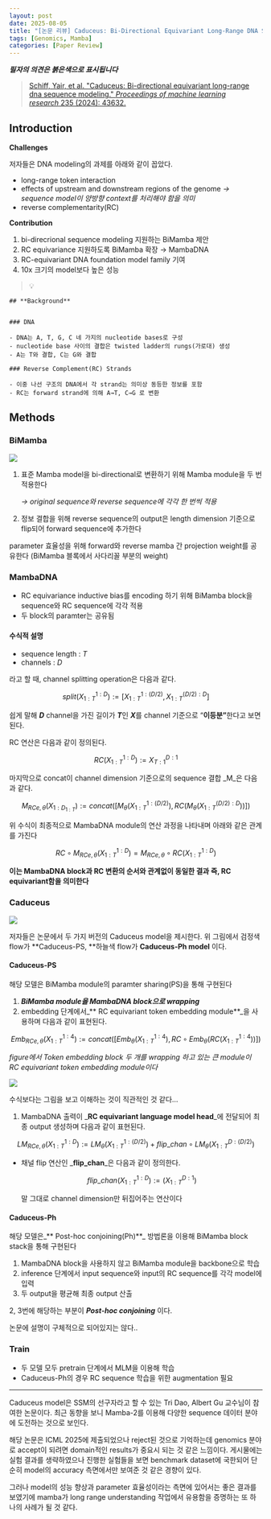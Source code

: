 ```yaml
---
layout: post
date: 2025-08-05
title: "[논문 리뷰] Caduceus: Bi-Directional Equivariant Long-Range DNA Sequence Modeling"
tags: [Genomics, Mamba]
categories: [Paper Review]
---
```


<span class="notion-red">_**필자의 의견은 붉은색으로 표시됩니다**_</span>


> [Schiff, Yair, et al. "Caduceus: Bi-directional equivariant long-range dna sequence modeling." ](https://pmc.ncbi.nlm.nih.gov/articles/PMC12189541/)[_Proceedings of machine learning research_](https://pmc.ncbi.nlm.nih.gov/articles/PMC12189541/)[ 235 (2024): 43632.](https://pmc.ncbi.nlm.nih.gov/articles/PMC12189541/)



## Introduction


**Challenges**


저자들은 DNA modeling의 과제를 아래와 같이 꼽았다.

- long-range token interaction
- effects of upstream and downstream regions of the genome 
_→ sequence model이 양방향 context를 처리해야 함을 의미_
- reverse complementarity(RC)

**Contribution**

1. bi-direcrional sequence modeling 지원하는 BiMamba 제안
1. RC equivariance 지원하도록 BiMamba 확장 → MambaDNA
1. RC-equivariant DNA foundation model family 기여
1. 10x 크기의 model보다 높은 성능

> 💡 


	## **Background**


	### DNA

	- DNA는 A, T, G, C 네 가지의 nucleotide bases로 구성
	- nucleotide base 사이의 결합은 twisted ladder의 rungs(가로대) 생성
	- A는 T와 결합, C는 G와 결합

	### Reverse Complement(RC) Strands

	- 이중 나선 구조의 DNA에서 각 strand는 의미상 동등한 정보를 포함
	- RC는 forward strand에 의해 A→T, C→G 로 변환


## Methods



### BiMamba


![](https://prod-files-secure.s3.us-west-2.amazonaws.com/542b861c-36a8-4051-84e5-8804b6728dba/2c247d59-7815-4980-99f0-8f0d21f445a7/image.png?X-Amz-Algorithm=AWS4-HMAC-SHA256&X-Amz-Content-Sha256=UNSIGNED-PAYLOAD&X-Amz-Credential=ASIAZI2LB4666GJC5ZH2%2F20250902%2Fus-west-2%2Fs3%2Faws4_request&X-Amz-Date=20250902T210112Z&X-Amz-Expires=3600&X-Amz-Security-Token=IQoJb3JpZ2luX2VjEM3%2F%2F%2F%2F%2F%2F%2F%2F%2F%2FwEaCXVzLXdlc3QtMiJGMEQCICZFYMgmIajhpxTaO8xuWedSW5M0s9GP8u3g0loFWUS2AiB8k6XH0n%2FBfDo85VgkJ1%2B5BT%2BGkY4GTD2emd1ZCbz%2FvCr%2FAwg2EAAaDDYzNzQyMzE4MzgwNSIM%2BlsXo%2FOMdzN7oLrBKtwD0zdlDOlXjrJUI0S7vKQ6lcRWItQn42EZGIsiNnaz75UZFkraRlugo3MQSxQaxshUY8uuk2hNQX9aDc418fPKW4DabemzQeKsKiwkgs7bpnnEWjD6JN7YDUIcdN%2FcIp2SJpsyJw3aSb%2BW3r8WUIxISWJYU%2F6E0%2F4PjB%2FxrZKr7126SrYUucrInELBbWMB8o1wELoyfpMUS84X01wTmR8TILnQjtQlsfAJb3j%2B8YI5m%2F6%2BSS8sMvEtPlhcOyaqSug5pZy7mHer5jV5cNWBPMAX9pzjIBagFSDwbqmddM7DP2jkvJO01WaxqBxzxQMwpMbLCNd8tNyezIVUIYWbocQILbUAGOnnGUtjq4nH%2Fr7ISiqnN9o4DYTcZjqkiFUBvQjYJZtXbla7R9DYRSBLHVneQ24eOEMQsSDtFbR2PPqVdKsBkotuyNcs6zyo8BTj9IEa5WK%2FLf3RkLzeZDihz2kI3trKjA6RaJTAXz0U87fT05Izpn0DL3Nc6F10g0SqROLLGMmNBQwf5%2BSRuDPNiHG%2FXF1Ru1oTpJlsMFy5EqYu7AaPOfXHLoGAfGyvKCIWxz0wX2bh7vCUofIig0hGSu7RkAHQ44Hwh8W55Ja5gUX2HCrkH58M%2BsSoLbW0EtYwsLXdxQY6pgHTjkLX8AhxNfdHounPHfPAHhx%2B0uUgjD%2FFrRYukYG%2BRIta1Hg8CU2ZEg7ITNkIPviOa8UzAsKuJ1FWkDtz2QLVl2%2F6nzw3qmb0eahwzJM%2BJZKA43tAl%2FRU3z2X7ykQl4iF6dW0BSvtnHWdeHxLsVexzMIhB%2F6bx6FpivSipCb6WodC1Qf3nl8TmZhDmT8vszJDy8YSrjoCv6jy1KNyqHHY%2BdgikwL3&X-Amz-Signature=7794e64c6eb1759b772d4727ef00bbb868e8a489d593d982072bf74b24b7aaac&X-Amz-SignedHeaders=host&x-amz-checksum-mode=ENABLED&x-id=GetObject)

1. 표준 Mamba model을 bi-directional로 변환하기 위해 Mamba module을 두 번 적용한다

	_→ original sequence와 reverse sequence에 각각 한 번씩 적용_

1. 정보 결합을 위해 reverse sequence의 output은 length dimension 기준으로 flip되어 forward sequence에 추가한다

parameter 효율성을 위해 forward와 reverse mamba 간 projection weight를 공유한다 (BiMamba 블록에서 사다리꼴 부분의 weight)



### MambaDNA

- RC equivariance inductive bias를 encoding 하기 위해 BiMamba block을 sequence와 RC sequence에 각각 적용
- 두 block의 paramter는 공유됨


#### 수식적 설명

- sequence length : _T_
- channels : _D_

라고 할 때,  channel splitting operation은 다음과 같다.


$$
split(X^{1:D}_{1:T}):=[X^{1:(D/2)}_{1:T},X^{(D/2):D}_{1:T}]
$$


<span class="notion-red">쉽게 말해 </span><span class="notion-red">_**D**_</span><span class="notion-red"> channel을 가진 길이가 </span><span class="notion-red">_**T**_</span><span class="notion-red">인 </span><span class="notion-red">_**X**_</span><span class="notion-red">를 channel 기준으로 “</span><span class="notion-red">**이등분”**</span><span class="notion-red">한다고 보면 된다.</span>


RC 연산은 다음과 같이 정의된다.


$$
RC(X^{1:D}_{1:T}):=X^{D:1}_{T:1}
$$


마지막으로 concat이 channel dimension 기준으로의 sequence 결합 _M_은 다음과 같다.


$$
M_{RCe,\theta}(X_{1:D_{1:T}}):=concat([M_{\theta}(X^{1:(D/2)}_{1:T}),RC(M_{\theta}(X^{(D/2):D}_{1:T}))])
$$


위 수식이 최종적으로 MambaDNA module의 연산 과정을 나타내며 아래와 같은 관계를 가진다


$$
RC\circ M_{RCe,\theta}(X^{1:D}_{1:T}) = M_{RCe,\theta} \circ RC(X^{1:D}_{1:T})
$$


**이는 MambaDNA block과 RC 변환의 순서와 관계없이 동일한 결과 즉, RC equivariant함을 의미한다**



### Caduceus


![](https://prod-files-secure.s3.us-west-2.amazonaws.com/542b861c-36a8-4051-84e5-8804b6728dba/f94a60d7-8145-473b-aef9-7c68d3ec604a/image.png?X-Amz-Algorithm=AWS4-HMAC-SHA256&X-Amz-Content-Sha256=UNSIGNED-PAYLOAD&X-Amz-Credential=ASIAZI2LB4666GJC5ZH2%2F20250902%2Fus-west-2%2Fs3%2Faws4_request&X-Amz-Date=20250902T210112Z&X-Amz-Expires=3600&X-Amz-Security-Token=IQoJb3JpZ2luX2VjEM3%2F%2F%2F%2F%2F%2F%2F%2F%2F%2FwEaCXVzLXdlc3QtMiJGMEQCICZFYMgmIajhpxTaO8xuWedSW5M0s9GP8u3g0loFWUS2AiB8k6XH0n%2FBfDo85VgkJ1%2B5BT%2BGkY4GTD2emd1ZCbz%2FvCr%2FAwg2EAAaDDYzNzQyMzE4MzgwNSIM%2BlsXo%2FOMdzN7oLrBKtwD0zdlDOlXjrJUI0S7vKQ6lcRWItQn42EZGIsiNnaz75UZFkraRlugo3MQSxQaxshUY8uuk2hNQX9aDc418fPKW4DabemzQeKsKiwkgs7bpnnEWjD6JN7YDUIcdN%2FcIp2SJpsyJw3aSb%2BW3r8WUIxISWJYU%2F6E0%2F4PjB%2FxrZKr7126SrYUucrInELBbWMB8o1wELoyfpMUS84X01wTmR8TILnQjtQlsfAJb3j%2B8YI5m%2F6%2BSS8sMvEtPlhcOyaqSug5pZy7mHer5jV5cNWBPMAX9pzjIBagFSDwbqmddM7DP2jkvJO01WaxqBxzxQMwpMbLCNd8tNyezIVUIYWbocQILbUAGOnnGUtjq4nH%2Fr7ISiqnN9o4DYTcZjqkiFUBvQjYJZtXbla7R9DYRSBLHVneQ24eOEMQsSDtFbR2PPqVdKsBkotuyNcs6zyo8BTj9IEa5WK%2FLf3RkLzeZDihz2kI3trKjA6RaJTAXz0U87fT05Izpn0DL3Nc6F10g0SqROLLGMmNBQwf5%2BSRuDPNiHG%2FXF1Ru1oTpJlsMFy5EqYu7AaPOfXHLoGAfGyvKCIWxz0wX2bh7vCUofIig0hGSu7RkAHQ44Hwh8W55Ja5gUX2HCrkH58M%2BsSoLbW0EtYwsLXdxQY6pgHTjkLX8AhxNfdHounPHfPAHhx%2B0uUgjD%2FFrRYukYG%2BRIta1Hg8CU2ZEg7ITNkIPviOa8UzAsKuJ1FWkDtz2QLVl2%2F6nzw3qmb0eahwzJM%2BJZKA43tAl%2FRU3z2X7ykQl4iF6dW0BSvtnHWdeHxLsVexzMIhB%2F6bx6FpivSipCb6WodC1Qf3nl8TmZhDmT8vszJDy8YSrjoCv6jy1KNyqHHY%2BdgikwL3&X-Amz-Signature=b63801b2ea7604dc94327ecc152becc52ba6364a9e4ff1559b9dd832ef47e5dd&X-Amz-SignedHeaders=host&x-amz-checksum-mode=ENABLED&x-id=GetObject)


저자들은 논문에서 두 가지 버전의 Caduceus model을 제시한다. 위 그림에서 검정색 flow가 **Caduceus-PS, **하늘색 flow가 **Caduceus-Ph model** 이다.



#### Caduceus-PS


해당 모델은 BiMamba module의 paramter sharing(PS)을 통해 구현된다

1. _**BiMamba module을 MambaDNA block으로 wrapping**_
1. embedding 단계에서_** RC equivariant token embedding module**_을 사용하며 다음과 같이 표현된다.

$$
Emb_{RCe,\theta}(X^{1:4}_{1:T}):=concat([Emb_{\theta}(X^{1:4}_{1:T}),RC \circ Emb_{\theta}(RC(X^{1:4}_{1:T}))])
$$


_figure에서 Token embedding block 두 개를 wrapping 하고 있는 큰 module이 RC equivariant token embedding module이다_


![](https://prod-files-secure.s3.us-west-2.amazonaws.com/542b861c-36a8-4051-84e5-8804b6728dba/b175e4da-71eb-4e91-8c23-a06dabe673c9/image.png?X-Amz-Algorithm=AWS4-HMAC-SHA256&X-Amz-Content-Sha256=UNSIGNED-PAYLOAD&X-Amz-Credential=ASIAZI2LB4666GJC5ZH2%2F20250902%2Fus-west-2%2Fs3%2Faws4_request&X-Amz-Date=20250902T210112Z&X-Amz-Expires=3600&X-Amz-Security-Token=IQoJb3JpZ2luX2VjEM3%2F%2F%2F%2F%2F%2F%2F%2F%2F%2FwEaCXVzLXdlc3QtMiJGMEQCICZFYMgmIajhpxTaO8xuWedSW5M0s9GP8u3g0loFWUS2AiB8k6XH0n%2FBfDo85VgkJ1%2B5BT%2BGkY4GTD2emd1ZCbz%2FvCr%2FAwg2EAAaDDYzNzQyMzE4MzgwNSIM%2BlsXo%2FOMdzN7oLrBKtwD0zdlDOlXjrJUI0S7vKQ6lcRWItQn42EZGIsiNnaz75UZFkraRlugo3MQSxQaxshUY8uuk2hNQX9aDc418fPKW4DabemzQeKsKiwkgs7bpnnEWjD6JN7YDUIcdN%2FcIp2SJpsyJw3aSb%2BW3r8WUIxISWJYU%2F6E0%2F4PjB%2FxrZKr7126SrYUucrInELBbWMB8o1wELoyfpMUS84X01wTmR8TILnQjtQlsfAJb3j%2B8YI5m%2F6%2BSS8sMvEtPlhcOyaqSug5pZy7mHer5jV5cNWBPMAX9pzjIBagFSDwbqmddM7DP2jkvJO01WaxqBxzxQMwpMbLCNd8tNyezIVUIYWbocQILbUAGOnnGUtjq4nH%2Fr7ISiqnN9o4DYTcZjqkiFUBvQjYJZtXbla7R9DYRSBLHVneQ24eOEMQsSDtFbR2PPqVdKsBkotuyNcs6zyo8BTj9IEa5WK%2FLf3RkLzeZDihz2kI3trKjA6RaJTAXz0U87fT05Izpn0DL3Nc6F10g0SqROLLGMmNBQwf5%2BSRuDPNiHG%2FXF1Ru1oTpJlsMFy5EqYu7AaPOfXHLoGAfGyvKCIWxz0wX2bh7vCUofIig0hGSu7RkAHQ44Hwh8W55Ja5gUX2HCrkH58M%2BsSoLbW0EtYwsLXdxQY6pgHTjkLX8AhxNfdHounPHfPAHhx%2B0uUgjD%2FFrRYukYG%2BRIta1Hg8CU2ZEg7ITNkIPviOa8UzAsKuJ1FWkDtz2QLVl2%2F6nzw3qmb0eahwzJM%2BJZKA43tAl%2FRU3z2X7ykQl4iF6dW0BSvtnHWdeHxLsVexzMIhB%2F6bx6FpivSipCb6WodC1Qf3nl8TmZhDmT8vszJDy8YSrjoCv6jy1KNyqHHY%2BdgikwL3&X-Amz-Signature=1d3b748f67983b5686eb1d58526d61138de278d118043c6b9eb05a83c5972cd4&X-Amz-SignedHeaders=host&x-amz-checksum-mode=ENABLED&x-id=GetObject)


<span class="notion-red">수식보다는 그림을 보고 이해하는 것이 직관적인 것 같다…</span>

1. MambaDNA 출력이 _**RC equivariant language model head**_에 전달되어 최종 output 생성하며 다음과 같이 표현된다.

$$
LM_{RCe,\theta}(X^{1:D}_{1:T}):= LM_{\theta}(X^{1:(D/2)}_{1:T})+flip\_chan\circ LM_{\theta}(X^{D:(D/2)}_{1:T})
$$

- 채널 flip 연산인 _**flip\_chan**_은 다음과 같이 정의한다.

	$$
	flip\_chan(X^{1:D}_{1:T}):=(X^{D:1}_{1:T})
	$$


	말 그대로 channel dimension만 뒤집어주는 연산이다



#### Caduceus-Ph


해당 모델은_** Post-hoc conjoining(Ph)**_ 방법론을 이용해 BiMamba block stack을 통해 구현된다

1. MambaDNA block을 사용하지 않고 BiMamba module을 backbone으로 학습
1. inference 단계에서 input sequence와 input의 RC sequence를 각각 model에 입력
1. 두 output을 평균해 최종 output 산출

2, 3번에 해당하는 부분이 _**Post-hoc conjoining**_ 이다.


<span class="notion-red">논문에 설명이 구체적으로 되어있지는 않다..</span>



### Train

- 두 모델 모두 pretrain 단계에서 MLM을 이용해 학습
- Caduceus-Ph의 경우 RC sequence 학습을 위한 augmentation 필요

---


<span class="notion-red">Caduceus model은 SSM의 선구자라고 할 수 있는 Tri Dao, Albert Gu 교수님이 참여한 논문이다. 최근 동향을 보니 Mamba-2를 이용해 다양한 sequence 데이터 분야에 도전하는 것으로 보인다.</span>


<span class="notion-red">해당 논문은 ICML 2025에 제출되었으나 reject된 것으로 기억하는데 genomics 분야로 accept이 되려면 domain적인 results가 중요시 되는 것 같은 느낌이다. 게시물에는 실험 결과를 생략하였으나 진행한 실험들을 보면 benchmark dataset에 국한되어 단순히 model의 accuracy 측면에서만 보여준 것 같은 경향이 있다.</span>


<span class="notion-red">그러나 model의 성능 향상과 parameter 효율성이라는 측면에 있어서는 좋은 결과를 보였기에 mamba가 long range understanding 작업에서 유용함을 증명하는 또 하나의 사례가 될 것 같다.</span>

